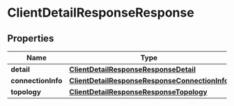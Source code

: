 
# ClientDetailResponseResponse

## Properties
Name | Type | Description | Notes
------------ | ------------- | ------------- | -------------
**detail** | [**ClientDetailResponseResponseDetail**](ClientDetailResponseResponseDetail.md) |  |  [optional]
**connectionInfo** | [**ClientDetailResponseResponseConnectionInfo**](ClientDetailResponseResponseConnectionInfo.md) |  |  [optional]
**topology** | [**ClientDetailResponseResponseTopology**](ClientDetailResponseResponseTopology.md) |  |  [optional]



